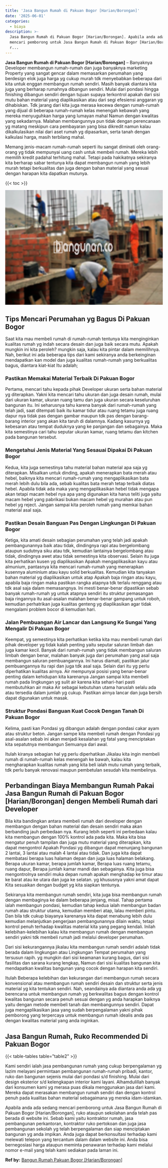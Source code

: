 ```yaml
---
title: 'Jasa Bangun Rumah di Pakuan Bogor [Harian/Borongan]'
date: '2025-06-01'
categories:
  - biaya
description: >-
  Jasa Bangun Rumah di Pakuan Bogor [Harian/Borongan]. Apabila anda ada sedang
  mencari pemborong untuk Jasa Bangun Rumah di Pakuan Bogor [Harian/Borongan],
  r...
---
```


**Jasa Bangun Rumah di Pakuan Bogor \[Harian/Borongan\]** – Banyaknya Developer membangun rumah-rumah dan juga banyaknya marketing Property yang sangat gencar dalam memasarkan perumahan yang berdesign elok juga harga yg cukup murah tdk menyebabkan beberapa dari kita untuk enggan membangun rumah sendiri. Masih banyak diantara kita juga yang berharap rumahnya dibangun sendiri. Mulai dari pondasi hingga finishing dibangun sendiri dengan tujuan supaya terkontrol apakah dari sisi mutu bahan material yang diaplikasikan atau dari segi efesiensi anggaran yg dihabiskan. Tdk jarang dari kita juga merasa kecewa dengan rumah-rumah yang dijual di beberapa rumah-rumah kelas menengah kebawah yang mereka menyuguhkan harga yang lumayan mahal Namun dengan kwalitas yang sekadarnya. Malahan membangunnya pun tidak dengan perencanaan yg matang meskipun cara pembayaran yang bisa dikredit namun kalau dikalkulasikan nilai dari aset rumah yg dipasarkan, serta tanah dengan kalkulasi harga, masih terbilang mahal.

Memang jenis-macam rumah-rumah seperti itu sangat diminati oleh orang-orang yg tidak mempunyai uang cash untuk membeli rumah. Mereka lebih memilih kredit padahal terhitung mahal. Tetapi pada hakikatnya sekiranya kita berharap sabar tentunya kita dapat membangun rumah yang lebih murah tetapi berkualitas dan juga dengan bahan material yang sesuai dengan harapan kita dapatkan mutunya.

{{< toc >}}

![Jasa Bangun Rumah di Pakuan Bogor [Harian/Borongan]](/images/borong-bangunan-44.png)

## Tips Mencari Perumahan yg Bagus Di Pakuan Bogor

Saat kita mau membeli rumah di rumah-rumah tentunya kita menginginkan kualitas rumah yg indah secara desain dan juga baik secara mutu. Apakah mungkin ini kita peroleh? mungkin saja, kalau kita pintar dalam memilihnya. Nah, berikut ini ada beberapa tips dari kami sekiranya anda berkeinginan mendapatkan kan model dan juga kualitas rumah-rumah yang berkualitas bagus, diantara kiat-kiat Itu adalah;

### Pastikan Memakai Material Terbaik Di Pakuan Bogor

Pertama, mencari tahu kepada pihak Developer ukuran serta bahan material yg diterapkan. Yakni kita mencari tahu ukuran dan juga desain rumah, mulai dari ukuran kamar, ukuran ruang tamu dan juga ukuran secara keseluruhan bangunan itu. Ini seharusnya tahu karena banyak dari rumah-rumah yang telah jadi, saat ditempati baik itu kamar tidur atau ruang tetamu juga ruang dapur nya tidak pas dengan gambar maupun tdk pas dengan barang-barang interior yang akan kita taruh di dalamnya. Kadang kasurnya yg kebesaran atau tempat duduknya yang ke panjangan dan sebagainya. Maka kita semestinya cari tahu seputar ukuran kamar, ruang tetamu dan kitchen pada bangunan tersebut.

### Mengetahui Jenis Material Yang Sesauai Dipakai Di Pakuan Bogor

Kedua, kita juga semestinya tahu material bahan material apa saja yg diterapkan. Misalkan untuk dinding, apakah menerapkan bata merah atau hebel, baiknya kita mencari rumah-rumah yang mengaplikasikan bata merah lebih dulu bila ada, sebab kualitas bata merah tetap terbaik diatas hebel. Apabila tidak ada maka yang mengaplikasikan hebel tidak mengapa akan tetapi macam hebel nya apa yang digunakan kita harus teliti juga yaitu macam hebel yang pabrikasi bukan macam hebel yg murahan atau pun hebel yg reject. Jangan sampai kita peroleh rumah yang memkai bahan material asal saja.

### Pastikan Desain Banguan Pas Dengan Lingkungan Di Pakuan Bogor

Ketiga, kita amati desain sebagian perumahan yang telah jadi apakah pembangunannya baik atau tidak, dindingnya rapi atau bergelombang ataupun sudutnya siku atau tdk, kemudian lantainya bergelombang atau tidak, dindingnya awet atau tidak semestinya kita observasi. Selain itu juga kita perhatikan kusen yg diaplikasikan Apakah mengaplikasikan kayu atau almunium, pantasnya kita mencari rumah-rumah yang menerapkan kusennya aluminium atau kayu solid berkualitas. Kemudian kita tanyakan bahan material yg diaplikasikan untuk atap Apakah baja ringan atau kayu, apabila baja ringan maka pastikan rangka atapnya tdk terlalu renggang atau tdk asal saja dalam memasangnya. Ini mesti benar-benar dipastikan sebab banyak rumah-rumah yg untuk atapnya sendiri itu struktur pemasangan baja ringannya itu asal-asalan malahan benar-benar gampang untuk roboh, kemudian perhatrikan juga kualitas genteng yg diaplikasikan agar tidak mengalami problem bocor di kemudian hari.

### Jalan Pembuangan Air Lancar dan Langsung Ke Sungai Yang Mengalir Di Pakuan Bogor

Keempat, yg semestinya kita perhatikan ketika kita mau membeli rumah dari pihak developer yg tidak kalah penting yaitu seputar saluran limbah dan juga kamar kecil. Banyak dari rumah-rumah yang tidak membangun saluran limbah dengan benar, malahan banyak juga dari perumahan yang asal saja membangun saluran pembuangannya. Ini harus diamati, pastikan jalur pembuangannya itu rapi dan juga tdk asal saja. Selain dari itu yg perlu diperhatikan kualitas airnya. Air mempunyai posisi yang benar-benar penting dalam kehidupan kita karenanya Jangan sampai kita membeli rumah pada lingkungan yg sulit air karena kita sehari-hari pasti membutuhkan air maka Air sebagai kebutuhan utama haruslah selalu ada atau tersedia dalam jumlah yg cukup. Pastikan airnya lancar dan juga bersih dapat digunakan untuk masak.

### Struktur Pondasi Banguan Kuat Cocok Dengan Tanah Di Pakuan Bogor

Kelima, pasti kan Pondasi yg dibangun adalah dengan pondasi cakar ayam atau struktur beton. Jangan sampe kita membeli rumah dengan Pondasi yg asal-asalan sebab ini akan menjadi kesalahan yg fatal yang menciptakan kita sepatutnya membangun Semuanya dari awal.

Itulah kiranya sebagian hal yg perlu diperhatikan Jikalau kita ingin membeli rumah di rumah-rumah kelas menengah ke bawah, kalau kita mengharapkan kualitas rumah yang kita beli ialah mutu rumah yang terbaik, tdk perlu banyak renovasi maupun pembetulan sesudah kita membelinya.

## Perbandingan Biaya Membangun Rumah Pakai Jasa Bangun Rumah di Pakuan Bogor \[Harian/Borongan\] dengen Membeli Rumah dari Developer

Bila kita bandingkan antara membeli rumah dari developer dengan membangun dengan bahan material dan desain sendiri maka akan berbanding jauh perbedaan nya. Kurang lebih seperti ini perbedaan kalau kita membangun dengan 100% kontrol ada pada kita. Maka kita bisa mengatur penuh tampilan dan juga mutu material yang diterapkan, kita dapat mengontrol Apakah Pondasi yg dibangun dapat menunjang bangunan 2 lantai, 3 lantai atau malah 4 lantai atau tidak. Dan juga kita dapat membatasi berapa luas halaman depan dan juga luas halaman belakang. Berapa ukuran kamar, berapa jumlah kamar, Berapa luas ruang tetamu, ruang dapur, Berapa jumlah kamar mandi dan sebagainya. Kita juga bisa mengontrolnya sendiri muka depan rumah apakah menghadap ke timur atau ke barat atau ke utara dan juga ke selatan. yg khususnya yakni amat dapat Kita sesuaikan dengan budget yg kita siapkan tentunya.

Sekiranya kita membangun rumah sendiri, kita juga bisa membangun rumah dengan membaginya ke dalam beberapa jenjang, misal. Tahap pertama ialah membangun pondasi, kemudian tahap kedua ialah membangun badan rumah atau struktur utama, kemudian memberi atap, lalau memberi pintu. Dan bila tdk cukup biayanya karenanya kita dapat menabung lebih dulu kemudian melanjutkan pengerjaan pembangunannya dilain waktu, tetapi kontrol penuh terhadap kwalitas material kita yang pegang kendali. Inilah kelebihan-kelebihan kalau kita membangun rumah dengan membangun sendiri yakni tdk membeli rumah jadi melalui developer perumahan.

Dari sisi kekurangannya jikalau kita membangun rumah sendiri adalah tidak berada dalam lingkungan atau Lingkungan Tempat perumahan yang tersusun rapih. yg mungkin dari sisi keamanan kurang bagus, dari sisi fasilitas dan sarana kurang lengkap, Namun dari sisi kualitas bangunan kita mendapatkan kwalitas bangunan yang cocok dengan harapan kita sendiri.

Itulah Beberapa kelebihan dan kekurangan dari membangun rumah secara konvensional atau membangun rumah sendiri desain dan struktur serta jenis material yg kita tentukan sendiri. Nah, seandainya ada diantara anda ada yg berencana untuk membangun rumah yg berkwalitas bagus dengan kontrol kwalitas bangunan secara penuh sesuai dengan yg anda harapkan baiknya yaitu dengan metode membeli tanah dan membangunnya sendiri. Dapat juga mengaplikasikan jasa yang sudah berpengalaman yakni pihak pemborong yang terpercaya untuk membangun rumah idealis anda pas dengan kwalitas material yang anda inginkan.

## Jasa Bangun Rumah, Ruko Recommended Di Pakuan Bogor

{{< table-tables table="table2" >}}

Kami sendiri ialah jasa pembangunan rumah yang cukup berpengalaman yg lazim melayani permintaan pembangunan rumah-rumah pribadi, kantor, ruko dan bangunan sejenis mulai dari pondasi s/d finishing. Mulai dari design eksterior s/d kelengkapan interior kami layani. Alhamdulillah banyak dari konsumen kami yg merasa puas dikala menggunakan jasa dari kami. Mereka dapat merasakan membangun rumah sendiri dan dengan kontrol penuh pada kualitas bahan material sebagaimana yg mereka idam-idamkan.

Apabila anda ada sedang mencari pemborong untuk Jasa Bangun Rumah di Pakuan Bogor \[Harian/Borongan\], ruko ataupun sekolahan anda telah pas berada di website ini. Sebab kami yaitu kontraktor rumah, jasa pembangunan perkantoran, kontraktor ruko pertokoan dan juga jasa pembangunan sekolah yg telah berpengalaman dan siap menciptakan bangunan yg anda impikan. Anda juga dapat berkonsultasi terhadap kami melewati telepon yang tercantum dalam dalam website ini. Anda bisa bernegosiasi harga ataupun meminta penawaran terhadap kami melalui nomor e-mail yang telah kami sediakan pada laman ini.

**Ref by:** [Bangun Rumah Pakuan Bogor [Harian/Borongan]](https://id.wikipedia.org/wiki/Bangun)
